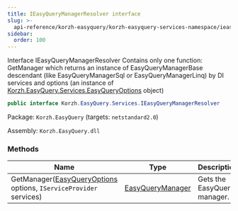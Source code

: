 ```yaml
---
title: IEasyQueryManagerResolver interface
slug: >-
  api-reference/korzh-easyquery/korzh-easyquery-services-namespace/ieasyquerymanagerresolver-interface
sidebar:
  order: 100
---
```


Interface IEasyQueryManagerResolver  Contains only one function: GetManager which returns an instance of EasyQueryManagerBase descendant (like EasyQueryManagerSql or EasyQueryManagerLinq)  by DI services and options (an instance of [Korzh.EasyQuery.Services.EasyQueryOptions](///////////////easyquery/docs/api-reference/korzh-easyquery/korzh-easyquery-services-namespace/easyqueryoptions-class) object)
```csharp
public interface Korzh.EasyQuery.Services.IEasyQueryManagerResolver

```
Package: `Korzh.EasyQuery` (targets: `netstandard2.0`)

Assembly: `Korzh.EasyQuery.dll`

### Methods

| Name | Type | Description | 
| --- | --- | --- | 
| GetManager([EasyQueryOptions](///////////////easyquery/docs/api-reference/korzh-easyquery/korzh-easyquery-services-namespace/easyqueryoptions-class) options, `IServiceProvider` services) | [EasyQueryManager](///////////////easyquery/docs/api-reference/korzh-easyquery/korzh-easyquery-services-namespace/easyquerymanager-class) | Gets the EasyQuery manager. |

